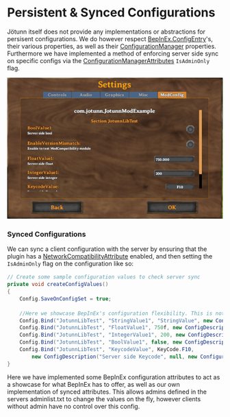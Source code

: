 ﻿# Persistent & Synced Configurations

Jötunn itself does not provide any implementations or abstractions for persisent configurations. We do however respect [BepInEx.ConfigEntry](https://bepinex.github.io/bepinex_docs/master/articles/dev_guide/plugin_tutorial/3_configuration.html)'s, their various properties, as well as their [ConfigurationManager](https://github.com/BepInEx/BepInEx.ConfigurationManager) properties. Furthermore we have implemented a method of enforcing server side sync on specific configs via the [ConfigurationManagerAttributes](xref:ConfigurationManagerAttributes) `IsAdminOnly` flag.

![Config Manager U I](../../images/utils/ConfigManagerUI.png)

### Synced Configurations
We can sync a client configuration with the server by ensuring that the plugin has a [NetworkCompatibilityAttribute](xref:JotunnLib.Utils.NetworkCompatibilityAttribute) enabled, and then setting the `IsAdminOnly` flag on the configuration like so:

```cs
// Create some sample configuration values to check server sync
private void createConfigValues()
{
    Config.SaveOnConfigSet = true;

    //Here we showcase BepInEx's configuration flexibility. This is nothing to do we JVL, however we do provide an interface that is capable of respecting the configuration parameters detailed here.
    Config.Bind("JotunnLibTest", "StringValue1", "StringValue", new ConfigDescription("Server side string", null, new ConfigurationManagerAttributes { IsAdminOnly = true }));
    Config.Bind("JotunnLibTest", "FloatValue1", 750f, new ConfigDescription("Server side float", new AcceptableValueRange<float>(0f,1000f), new ConfigurationManagerAttributes { IsAdminOnly = true }));
    Config.Bind("JotunnLibTest", "IntegerValue1", 200, new ConfigDescription("Server side integer", null, new ConfigurationManagerAttributes { IsAdminOnly = true }));
    Config.Bind("JotunnLibTest", "BoolValue1", false, new ConfigDescription("Server side bool", null, new ConfigurationManagerAttributes { IsAdminOnly = true }));
    Config.Bind("JotunnLibTest", "KeycodeValue", KeyCode.F10,
        new ConfigDescription("Server side Keycode", null, new ConfigurationManagerAttributes() { IsAdminOnly = true }));
}
```

Here we have implemented some BepInEx configuration attributes to act as a showcase for what BepInEx has to offer, as well as our own implementation of synced attributes. This allows admins defined in the servers adminlist.txt to change the values on the fly, however clients without admin have no control over this config.